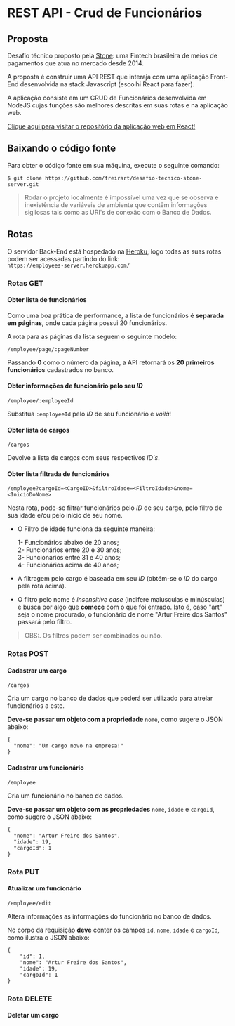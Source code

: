 # REST API - Crud de Funcionários

## Proposta
Desafio técnico proposto pela <a href="https://www.stone.com.br" target="_blank">Stone</a>: uma Fintech brasileira de meios de pagamentos que atua no mercado desde 2014.

A proposta é construir uma API REST que interaja com uma aplicação Front-End desenvolvida na stack Javascript (escolhi React para fazer).

A aplicação consiste em um CRUD de Funcionários desenvolvida em NodeJS cujas funções são melhores descritas em suas rotas e na aplicação web.

<a href="https://github.com/freirart/desafio-tecnico-stone-web" target="_blank">Clique aqui para visitar o repositório da aplicação web em React!</a>

## Baixando o código fonte

Para obter o código fonte em sua máquina, execute o seguinte comando:

```
$ git clone https://github.com/freirart/desafio-tecnico-stone-server.git
```
> Rodar o projeto localmente é impossível uma vez que se observa e inexistência de variáveis de ambiente que contêm informações sigilosas tais como as URI's de conexão com o Banco de Dados.

## Rotas
O servidor Back-End está hospedado na <a href="www.heroku.com" target="_blank">Heroku<a/>, logo todas as suas rotas podem ser acessadas partindo do link: <br />
`https://employees-server.herokuapp.com/`

### Rotas GET

#### Obter lista de funcionários
Como uma boa prática de performance, a lista de funcionários é __separada em páginas__, onde cada página possui 20 funcionários.

A rota para as páginas da lista seguem o seguinte modelo:

`/employee/page/:pageNumber`

Passando __0__ como o número da página, a API retornará os __20 primeiros funcionários__ cadastrados no banco.

#### Obter informações de funcionário pelo seu _ID_

`/employee/:employeeId`

Substitua `:employeeId` pelo _ID_ de seu funcionário e _voilà_!

#### Obter lista de cargos

`/cargos`

Devolve a lista de cargos com seus respectivos _ID's_.

#### Obter lista filtrada de funcionários

`/employee?cargoId=<CargoID>&filtroIdade=<FiltroIdade>&nome=<InicioDoNome>`

Nesta rota, pode-se filtrar funcionários pelo _ID_ de seu cargo, pelo filtro de sua idade e/ou pelo início de seu nome.

* O Filtro de idade funciona da seguinte maneira:

    1- Funcionários abaixo de 20 anos; <br/>
    2- Funcionários entre 20 e 30 anos; <br/>
    3- Funcionários entre 31 e 40 anos; <br/>
    4- Funcionários acima de 40 anos;
* A filtragem pelo cargo é baseada em seu _ID_ (obtém-se o _ID_ do cargo pela rota acima).
* O filtro pelo nome é _insensitive case_ (indifere maiusculas e minúsculas) e busca por algo que __comece__ com o que foi entrado. Isto é, caso "art" seja o nome procurado, o funcionário de nome "Artur Freire dos Santos" passará pelo filtro.

> OBS:. Os filtros podem ser combinados ou não.

### Rotas POST

#### Cadastrar um cargo

`/cargos`

Cria um cargo no banco de dados que poderá ser utilizado para atrelar funcionários a este.

__Deve-se passar um objeto com a propriedade__ `nome`, como sugere o JSON abaixo:

```
{
  "nome": "Um cargo novo na empresa!"
}
```

#### Cadastrar um funcionário

`/employee`

Cria um funcionário no banco de dados.

__Deve-se passar um objeto com as propriedades__ `nome`, `idade` e `cargoId`, como sugere o JSON abaixo:

```
{
  "nome": "Artur Freire dos Santos",
  "idade": 19,
  "cargoId": 1
}
```
### Rota PUT
#### Atualizar um funcionário

`/employee/edit`

Altera informações as informações do funcionário no banco de dados.

No corpo da requisição __deve__ conter os campos `id`, `nome`, `idade` e `cargoId`, como ilustra o JSON abaixo: 

```
{
	"id": 1,
	"nome": "Artur Freire dos Santos",
	"idade": 19,
	"cargoId": 1
}
```
### Rota DELETE
#### Deletar um cargo
